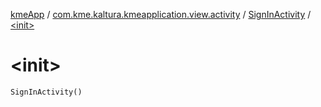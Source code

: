 [kmeApp](../../index.md) / [com.kme.kaltura.kmeapplication.view.activity](../index.md) / [SignInActivity](index.md) / [&lt;init&gt;](./-init-.md)

# &lt;init&gt;

`SignInActivity()`
